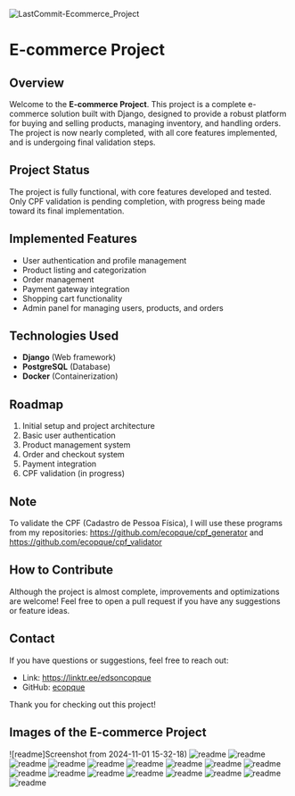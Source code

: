 ![LastCommit-Ecommerce_Project](https://img.shields.io/github/last-commit/ecopque/ecommerce_project?logo=&logoColor=white&label=/ecommerce_project&color=9bf12&&style=flat)&nbsp;
# E-commerce Project

## Overview

Welcome to the **E-commerce Project**. This project is a complete e-commerce solution built with Django, designed to provide a robust platform for buying and selling products, managing inventory, and handling orders. The project is now nearly completed, with all core features implemented, and is undergoing final validation steps.

## Project Status

The project is fully functional, with core features developed and tested. Only CPF validation is pending completion, with progress being made toward its final implementation.

## Implemented Features

- User authentication and profile management
- Product listing and categorization
- Order management
- Payment gateway integration
- Shopping cart functionality
- Admin panel for managing users, products, and orders

## Technologies Used

- **Django** (Web framework)
- **PostgreSQL** (Database)
- **Docker** (Containerization)

## Roadmap

1. Initial setup and project architecture
2. Basic user authentication
3. Product management system
4. Order and checkout system
5. Payment integration
6. CPF validation (in progress)

## Note
To validate the CPF (Cadastro de Pessoa Física), I will use these programs from my repositories: https://github.com/ecopque/cpf_generator and https://github.com/ecopque/cpf_validator

## How to Contribute

Although the project is almost complete, improvements and optimizations are welcome! Feel free to open a pull request if you have any suggestions or feature ideas.

## Contact

If you have questions or suggestions, feel free to reach out:

- Link: https://linktr.ee/edsoncopque
- GitHub: [ecopque](https://github.com/ecopque)

Thank you for checking out this project!

## Images of the E-commerce Project
![readme]Screenshot from 2024-11-01 15-32-18)
![readme]()
![readme]()
![readme]()
![readme]()
![readme]()
![readme]()
![readme]()
![readme]()
![readme]()
![readme]()
![readme]()
![readme]()
![readme]()
![readme]()
![readme]()
![readme]()
![readme]()